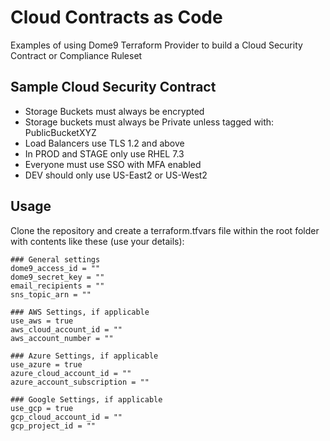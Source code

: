 # Cloud Contracts as Code

Examples of using Dome9 Terraform Provider to build a Cloud Security Contract or Compliance Ruleset

## Sample Cloud Security Contract

- Storage Buckets must always be encrypted
- Storage buckets must always be Private unless tagged with: PublicBucketXYZ
- Load Balancers use TLS 1.2 and above
- In PROD and STAGE only use RHEL 7.3
- Everyone must use SSO with MFA enabled
- DEV should only use US-East2 or US-West2

## Usage

Clone the repository and create a terraform.tfvars file within the root folder with contents like these (use your details):

```
### General settings
dome9_access_id = ""
dome9_secret_key = ""
email_recipients = ""
sns_topic_arn = ""

### AWS Settings, if applicable
use_aws = true
aws_cloud_account_id = ""
aws_account_number = ""

### Azure Settings, if applicable
use_azure = true
azure_cloud_account_id = ""
azure_account_subscription = ""

### Google Settings, if applicable
use_gcp = true
gcp_cloud_account_id = ""
gcp_project_id = ""
``` 